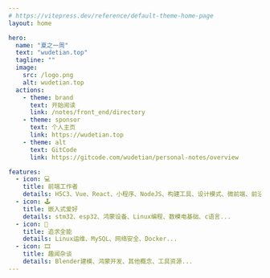 ```yaml
---
# https://vitepress.dev/reference/default-theme-home-page
layout: home

hero:
  name: "夏之一周"
  text: "wudetian.top"
  tagline: ""
  image:
    src: /logo.png
    alt: wudetian.top
  actions:
    - theme: brand
      text: 开始阅读
      link: /notes/front_end/directory
    - theme: sponsor
      text: 个人主页
      link: https://wudetian.top
    - theme: alt
      text: GitCode
      link: https://gitcode.com/wudetian/personal-notes/overview

features:
  - icon: 💻
    title: 前端工作者
    details: H5C3、Vue、React、小程序、NodeJS、构建工具、设计模式、微前端、前沿概念...
  - icon: 🕹️
    title: 嵌入式爱好
    details: stm32、esp32、鸿蒙设备、Linux编程、数模电基础、c语言...
  - icon: 🎡
    title: 追求全能
    details: Linux运维、MySQL、网络安全、Docker...
  - icon: 🎞️
    title: 趣闻杂谈
    details: Blender建模、鸿蒙开发、其他概念、工具资源...
---
```


<HomeUnderline/>
<confetti />
